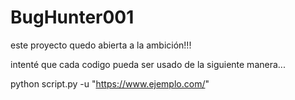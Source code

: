 ﻿# BugHunter001
 este proyecto quedo abierta a la ambición!!!


intenté que cada codigo pueda ser usado de la siguiente manera...


python script.py -u "https://www.ejemplo.com/"
